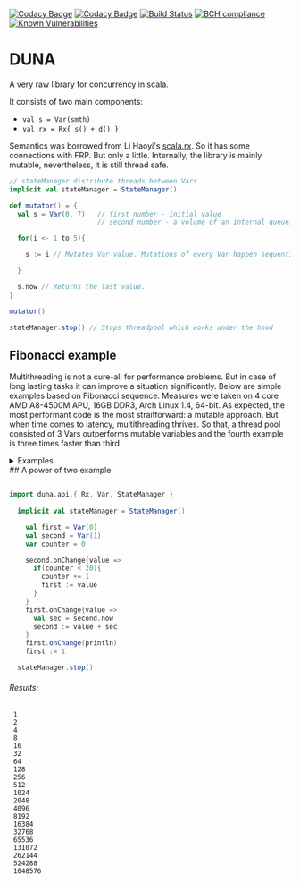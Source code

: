 [![Codacy Badge](https://api.codacy.com/project/badge/Grade/09b67f8d9e0d474d9fd3e9c1dae1c00d)](https://www.codacy.com/app/garrynsk/duna?utm_source=github.com&amp;utm_medium=referral&amp;utm_content=garrynsk/duna&amp;utm_campaign=Badge_Grade) [![Codacy Badge](https://api.codacy.com/project/badge/Coverage/09b67f8d9e0d474d9fd3e9c1dae1c00d)](https://www.codacy.com/app/garrynsk/duna?utm_source=github.com&utm_medium=referral&utm_content=garrynsk/duna&utm_campaign=Badge_Coverage) [![Build Status](https://travis-ci.org/ReactiveMutator/duna.svg?branch=master)](https://travis-ci.org/ReactiveMutator/duna) [![BCH compliance](https://bettercodehub.com/edge/badge/ReactiveMutator/duna?branch=master)](https://bettercodehub.com/) [![Known Vulnerabilities](https://snyk.io/test/github/garrynsk/duna/badge.svg)](https://snyk.io/test/github/garrynsk/duna/badge.svg)
# DUNA

A very raw library for concurrency in scala.

It consists of two main components:

* `val s = Var(smth)`
* `val rx = Rx{ s() + d() }`

Semantics was borrowed from Li Haoyi's [scala.rx](https://github.com/lihaoyi/scala.rx). So it has some connections with FRP. But only a little. Internally, the library is mainly mutable,
nevertheless, it is still thread safe.

```scala
// stateManager distribute threads between Vars
implicit val stateManager = StateManager()

def mutator() = {
  val s = Var(0, 7)   // first number - initial value
                      // second number - a volume of an internal queue. Var's performans heavy depends on this number.

  for(i <- 1 to 5){

    s := i // Mutates Var value. Mutations of every Var happen sequentially.

  }

  s.now // Returns the last value.
}

mutator()

stateManager.stop() // Stops threadpool which works under the hood
```

## Fibonacci example

Multithreading is not a cure-all for performance problems. But in case of long lasting tasks it can improve a situation significantly.
Below are simple examples based on Fibonacci sequence. Measures were taken on 4 core AMD A8-4500M APU, 16GB DDR3, Arch Linux 1.4, 64-bit.
As expected, the most performant code is the most straitforward: a mutable approach. But when time comes to latency, multithreading thrives. So that, a thread pool consisted of 3 Vars outperforms mutable variables and the fourth example is three times faster than third.

<details> 
<summary>Examples</summary>

### No latency
##### 1 Example
```scala
// Naive mutable approach

  def fib(n: Int): Int = {

    var first = 0
    var second = 1
    var count = 0

    while(count < n){
      
        val sum = first + second
        first =  second
        second = sum
        count = count + 1
    }

    first
  }

  fib(8)
```
###### Results:
> * Elapsed time: 5.561E-5s
> * Memory increased: 0 Mb

##### 2 Example
```scala
// Concurrent approach
  import duna.api.{ Var, StateManager }

  
  implicit val stateManager = StateManager()

  def fib(n: Int): Int = {

    val first = Var(0)
    val second = Var(1)
    val count = Var(0)

    while(count.now < n){
        val secondGet = second.now
        val countGet = count.now
        val sum = first.now + secondGet
        first := secondGet
        second := sum
        count := countGet + 1
    }

    first.now
  }

  println(fib(8))
  
```
###### Results:
> * Elapsed time: 0.05673288s
> * Memory increased: 4 Mb


### Latancy
##### 3 Example
```scala
// Naive mutable approach

  def fib(n: Int): Int = {

    var first = 0
    var second = 1
    var count = 0

    while(count < n){
      
        val sum = first + second
        first = {Thread.sleep(1000); second}
        second = {Thread.sleep(1000); sum}
        count = {Thread.sleep(1000); count + 1}
    }

    first
  }

  println(fib(8))
```
###### Results:
> * Elapsed time: 24.005672s
> * Memory increased: 0 Mb

##### 4 Example
```scala
// Concurrent approach
  import duna.api.{ Var, StateManager }

  implicit val stateManager = StateManager()

  def fib(n: Int): Int = {

    val first = Var(0)
    val second = Var(1)
    val count = Var(0)

    while(count.now < n){
        val secondGet = second.now
        val countGet = count.now
        val sum = first.now + secondGet
        first := {Thread.sleep(1000); secondGet}
        second := {Thread.sleep(1000); sum}
        count := {Thread.sleep(1000); countGet + 1}
    }

    first.now
  }


  println(fib(8))

  stateManager.stop()
```
###### Results:
> * Elapsed time: 8.06258s
> * Memory increased: 4 Mb

## Fibonacchi with Rx

```scala
import duna.api.{ Rx, Var, StateManager }

implicit val stateManager = StateManager()

    val first = Var(0)
    val second = Var(1)
    val counter = Var(0)

    val rx = Rx[Int]{implicit rx => 
    
      val c = counter.now
      if(c < 20){
        counter := { Thread.sleep(1000); c + 1 }
        val s = second.now
        first := { Thread.sleep(1000); s }
        second := { Thread.sleep(1000); first() + s }
      } 
    second.now
    }  

    first := 1
  stateManager.stop()
  ```
  ###### Results:

> * Elapsed time: 18.091383s
> * Memory increased: 5 Mb
```
  21
  34
  55
  89
  144
  233
  377
  610
  987
  1597
  2584
  4181
  6765
  10946
  ```
</details>
## A power of two example

```scala

import duna.api.{ Rx, Var, StateManager }
  
  implicit val stateManager = StateManager()

    val first = Var(0)
    val second = Var(1)
    var counter = 0

    second.onChange{value =>
      if(counter < 20){
        counter += 1 
        first := value
      } 
    }
    first.onChange{value =>
      val sec = second.now
      second := value + sec
    }
    first.onChange(println)
    first := 1

  stateManager.stop()
  ```
  ###### Results:
 ``` 
  1
  2
  4
  8
  16
  32
  64
  128
  256
  512
  1024
  2048
  4096
  8192
  16384
  32768
  65536
  131072
  262144
  524288
  1048576
 ```
